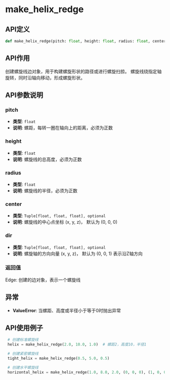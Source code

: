 # make_helix_redge

## API定义

```python
def make_helix_redge(pitch: float, height: float, radius: float, center: Tuple[float, float, float] = (0, 0, 0), dir: Tuple[float, float, float] = (0, 0, 1)) -> Edge
```

## API作用

创建螺旋线边对象，用于构建螺旋形状的路径或进行螺旋扫掠。
螺旋线绕指定轴旋转，同时沿轴向移动，形成螺旋形状。

## API参数说明

### pitch

- **类型**: `float`
- **说明**: 螺距，每转一圈在轴向上的距离，必须为正数

### height

- **类型**: `float`
- **说明**: 螺旋线的总高度，必须为正数

### radius

- **类型**: `float`
- **说明**: 螺旋线的半径，必须为正数

### center

- **类型**: `Tuple[float, float, float], optional`
- **说明**: 螺旋线的中心点坐标 (x, y, z)， 默认为 (0, 0, 0)

### dir

- **类型**: `Tuple[float, float, float], optional`
- **说明**: 螺旋轴的方向向量 (x, y, z)， 默认为 (0, 0, 1) 表示沿Z轴方向

### 返回值

Edge: 创建的边对象，表示一个螺旋线

## 异常

- **ValueError**: 当螺距、高度或半径小于等于0时抛出异常

## API使用例子

```python
 # 创建标准螺旋线
 helix = make_helix_redge(2.0, 10.0, 1.0)  # 螺距2，高度10，半径1

 # 创建紧密螺旋线
 tight_helix = make_helix_redge(0.5, 5.0, 0.5)

 # 创建水平螺旋线
 horizontal_helix = make_helix_redge(1.0, 8.0, 2.0, (0, 0, 0), (1, 0, 0))
```

